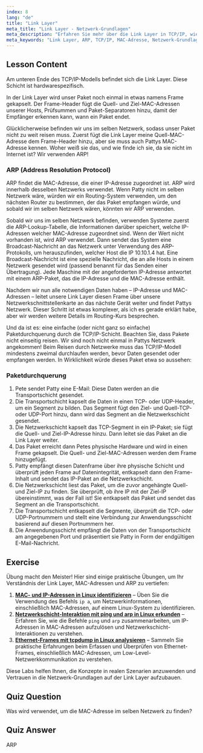```yaml
---
index: 8
lang: "de"
title: "Link Layer"
meta_title: "Link Layer - Netzwerk-Grundlagen"
meta_description: "Erfahren Sie mehr über die Link Layer in TCP/IP, wie ARP MAC-Adressen auflöst und die Paketdurchquerung. Verstehen Sie die Netzwerk-Grundlagen mit diesem Linux-Netzwerk-Tutorial."
meta_keywords: "Link Layer, ARP, TCP/IP, MAC-Adresse, Netzwerk-Grundlagen, Linux-Netzwerk, Anfänger, Tutorial"
---
```


## Lesson Content

Am unteren Ende des TCP/IP-Modells befindet sich die Link Layer. Diese Schicht ist hardwarespezifisch.

In der Link Layer wird unser Paket noch einmal in etwas namens Frame gekapselt. Der Frame-Header fügt die Quell- und Ziel-MAC-Adressen unserer Hosts, Prüfsummen und Paket-Separatoren hinzu, damit der Empfänger erkennen kann, wann ein Paket endet.

Glücklicherweise befinden wir uns im selben Netzwerk, sodass unser Paket nicht zu weit reisen muss. Zuerst fügt die Link Layer meine Quell-MAC-Adresse dem Frame-Header hinzu, aber sie muss auch Pattys MAC-Adresse kennen. Woher weiß sie das, und wie finde ich sie, da sie nicht im Internet ist? Wir verwenden ARP!

### ARP (Address Resolution Protocol)

ARP findet die MAC-Adresse, die einer IP-Adresse zugeordnet ist. ARP wird innerhalb desselben Netzwerks verwendet. Wenn Patty nicht im selben Netzwerk wäre, würden wir ein Routing-System verwenden, um den nächsten Router zu bestimmen, der das Paket empfangen würde, und sobald wir im selben Netzwerk wären, könnten wir ARP verwenden.

Sobald wir uns im selben Netzwerk befinden, verwenden Systeme zuerst die ARP-Lookup-Tabelle, die Informationen darüber speichert, welche IP-Adressen welcher MAC-Adresse zugeordnet sind. Wenn der Wert nicht vorhanden ist, wird ARP verwendet. Dann sendet das System eine Broadcast-Nachricht an das Netzwerk unter Verwendung des ARP-Protokolls, um herauszufinden, welcher Host die IP 10.10.1.4 hat. Eine Broadcast-Nachricht ist eine spezielle Nachricht, die an alle Hosts in einem Netzwerk gesendet wird (passend benannt für das Senden einer Übertragung). Jede Maschine mit der angeforderten IP-Adresse antwortet mit einem ARP-Paket, das die IP-Adresse und die MAC-Adresse enthält.

Nachdem wir nun alle notwendigen Daten haben – IP-Adresse und MAC-Adressen – leitet unsere Link Layer diesen Frame über unsere Netzwerkschnittstellenkarte an das nächste Gerät weiter und findet Pattys Netzwerk. Dieser Schritt ist etwas komplexer, als ich es gerade erklärt habe, aber wir werden weitere Details im Routing-Kurs besprechen.

Und da ist es: eine einfache (oder nicht ganz so einfache) Paketdurchquerung durch die TCP/IP-Schicht. Beachten Sie, dass Pakete nicht einseitig reisen. Wir sind noch nicht einmal in Pattys Netzwerk angekommen! Beim Reisen durch Netzwerke muss das TCP/IP-Modell mindestens zweimal durchlaufen werden, bevor Daten gesendet oder empfangen werden. In Wirklichkeit würde dieses Paket etwa so aussehen:

### Paketdurchquerung

1. Pete sendet Patty eine E-Mail: Diese Daten werden an die Transportschicht gesendet.
2. Die Transportschicht kapselt die Daten in einen TCP- oder UDP-Header, um ein Segment zu bilden. Das Segment fügt den Ziel- und Quell-TCP- oder UDP-Port hinzu, dann wird das Segment an die Netzwerkschicht gesendet.
3. Die Netzwerkschicht kapselt das TCP-Segment in ein IP-Paket; sie fügt die Quell- und Ziel-IP-Adresse hinzu. Dann leitet sie das Paket an die Link Layer weiter.
4. Das Paket erreicht dann Petes physische Hardware und wird in einen Frame gekapselt. Die Quell- und Ziel-MAC-Adressen werden dem Frame hinzugefügt.
5. Patty empfängt diesen Datenframe über ihre physische Schicht und überprüft jeden Frame auf Datenintegrität, entkapselt dann den Frame-Inhalt und sendet das IP-Paket an die Netzwerkschicht.
6. Die Netzwerkschicht liest das Paket, um die zuvor angehängte Quell- und Ziel-IP zu finden. Sie überprüft, ob ihre IP mit der Ziel-IP übereinstimmt, was der Fall ist! Sie entkapselt das Paket und sendet das Segment an die Transportschicht.
7. Die Transportschicht entkapselt die Segmente, überprüft die TCP- oder UDP-Portnummern und stellt eine Verbindung zur Anwendungsschicht basierend auf diesen Portnummern her.
8. Die Anwendungsschicht empfängt die Daten von der Transportschicht am angegebenen Port und präsentiert sie Patty in Form der endgültigen E-Mail-Nachricht.

## Exercise

Übung macht den Meister! Hier sind einige praktische Übungen, um Ihr Verständnis der Link Layer, MAC-Adressen und ARP zu vertiefen:

1. **[MAC- und IP-Adressen in Linux identifizieren](https://labex.io/de/labs/linux-identify-mac-and-ip-addresses-in-linux-592731)** – Üben Sie die Verwendung des Befehls `ip a`, um Netzwerkinformationen, einschließlich MAC-Adressen, auf einem Linux-System zu identifizieren.
2. **[Netzwerkschicht-Interaktion mit ping und arp in Linux erkunden](https://labex.io/de/labs/linux-explore-network-layer-interaction-with-ping-and-arp-in-linux-592746)** – Erfahren Sie, wie die Befehle `ping` und `arp` zusammenarbeiten, um IP-Adressen in MAC-Adressen aufzulösen und Netzwerkschicht-Interaktionen zu verstehen.
3. **[Ethernet-Frames mit tcpdump in Linux analysieren](https://labex.io/de/labs/linux-analyze-ethernet-frames-with-tcpdump-in-linux-592765)** – Sammeln Sie praktische Erfahrungen beim Erfassen und Überprüfen von Ethernet-Frames, einschließlich MAC-Adressen, um Low-Level-Netzwerkkommunikation zu verstehen.

Diese Labs helfen Ihnen, die Konzepte in realen Szenarien anzuwenden und Vertrauen in die Netzwerk-Grundlagen auf der Link Layer aufzubauen.

## Quiz Question

Was wird verwendet, um die MAC-Adresse im selben Netzwerk zu finden?

## Quiz Answer

ARP
